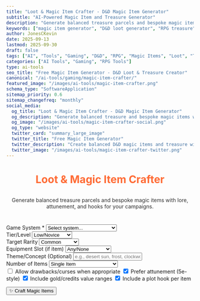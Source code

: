 ```yaml
---
title: "Loot & Magic Item Crafter - D&D Magic Item Generator"
subtitle: "AI-Powered Magic Item and Treasure Generator"
description: "Generate balanced treasure parcels and bespoke magic items with lore, attunement, and campaign hooks. Perfect for D&D DMs and RPG creators."
keywords: ["magic item generator", "D&D loot generator", "RPG treasure", "magic item creator", "DnD magic items", "tabletop RPG", "treasure generator", "magic weapon generator", "RPG loot"]
author: JonesCKevin
date: 2025-09-13
lastmod: 2025-09-30
draft: false
tags: ["AI", "Tools", "Gaming", "D&D", "RPG", "Magic Items", "Loot", "Treasure", "DM Tools"]
categories: ["AI Tools", "Gaming", "RPG Tools"]
type: ai-tools
seo_title: "Free Magic Item Generator - D&D Loot & Treasure Creator"
canonical: "/ai-tools/gaming/magic-item-crafter/"
featured_image: "/images/ai-tools/magic-item-crafter.png"
schema_type: "SoftwareApplication"
sitemap_priority: 0.6
sitemap_changefreq: "monthly"
social_media:
  og_title: "Loot & Magic Item Crafter - D&D Magic Item Generator"
  og_description: "Generate balanced treasure and bespoke magic items with lore and campaign hooks. Perfect for D&D DMs."
  og_image: "/images/ai-tools/magic-item-crafter-social.png"
  og_type: "website"
  twitter_card: "summary_large_image"
  twitter_title: "Free Magic Item Generator"
  twitter_description: "Create balanced D&D magic items and treasure with AI. Perfect for DMs and RPG creators."
  twitter_image: "/images/ai-tools/magic-item-crafter-twitter.png"
---
```


<link rel="stylesheet" href="magic-item-crafter.css">

<main class="main-content">
<div class="form-container">
<h1 style="text-align: center; margin-bottom: 30px; color: #ff6b35;">Loot & Magic Item Crafter</h1>
<p style="text-align: center; margin-bottom: 40px; opacity: 0.9;">
Generate balanced treasure parcels and bespoke magic items with lore, attunement, and hooks for your campaigns.
</p>

<form id="magicItemForm">
<div class="form-group">
<label for="system">Game System *</label>
<select id="system" required>
<option value="">Select system...</option>
<option value="dnd5e">D&D 5e (SRD-friendly)</option>
<option value="pf2e">Pathfinder 2e (SRD-friendly)</option>
<option value="fantasy">Generic Fantasy</option>
<option value="scifi">Science Fiction</option>
<option value="cyberpunk">Cyberpunk</option>
<option value="modern">Modern</option>
</select>
</div>

<div class="form-group">
<label for="tier">Tier/Level</label>
<select id="tier">
<option value="low">Low/Novice</option>
<option value="mid">Mid/Seasoned</option>
<option value="high">High/Epic</option>
</select>
</div>

<div class="form-group">
<label for="rarity">Target Rarity</label>
<select id="rarity">
<option value="common">Common</option>
<option value="uncommon">Uncommon</option>
<option value="rare">Rare</option>
<option value="very_rare">Very Rare</option>
<option value="legendary">Legendary</option>
<option value="mixed">Mixed Rarities</option>
</select>
</div>

<div class="form-group">
<label for="slot">Equipment Slot (if item)</label>
<select id="slot">
<option value="any">Any/None</option>
<option value="weapon">Weapon</option>
<option value="armor">Armor</option>
<option value="ring">Ring</option>
<option value="amulet">Amulet/Necklace</option>
<option value="wondrous">Wondrous Item</option>
<option value="consumable">Consumable</option>
</select>
</div>

<div class="form-group">
<label for="theme">Theme/Concept (Optional)</label>
<input type="text" id="theme" placeholder="e.g., desert sun, frost, clockwork, necrotic, elemental...">
</div>

<div class="form-group">
<label for="itemCount">Number of Items</label>
<select id="itemCount">
<option value="1">Single Item</option>
<option value="2-3">Small Collection (2-3 items)</option>
<option value="4-6">Treasure Hoard (4-6 items)</option>
<option value="parcel">Full Loot Parcel</option>
</select>
</div>

<div class="form-group">
<div class="checkbox-group">
<label class="checkbox-inline">
<input type="checkbox" id="drawbacks"> Allow drawbacks/curses when appropriate
</label>
<label class="checkbox-inline">
<input type="checkbox" id="attunement" checked> Prefer attunement (5e-style)
</label>
<label class="checkbox-inline">
<input type="checkbox" id="includeValues" checked> Include gold/credits value ranges
</label>
<label class="checkbox-inline">
<input type="checkbox" id="includeHooks" checked> Include a plot hook per item
</label>
</div>
</div>

<button type="button" class="btn-primary" onclick="generateMagicItems()">✨ Craft Magic Items</button>
</form>

<div id="loadingDiv" class="loading" style="display: none;">
Crafting magical treasures...
</div>

<div id="errorDiv" style="display: none;"></div>

<div id="resultDiv" style="display: none;">
<h3 style="color: #ff6b35; margin-bottom: 20px;">Crafted Magic Items</h3>
<div class="result-content" id="resultContent"></div>

<div style="margin-top: 30px; gap: 15px; display: flex; justify-content: center; flex-wrap: wrap;">
<button class="btn-primary" onclick="copyResult()" style="width: auto; padding: 10px 20px;">📋 Copy to Clipboard</button>
<button class="btn-primary" onclick="downloadResult('markdown')" style="width: auto; padding: 10px 20px; background: linear-gradient(135deg, #28a745, #34ce57);">📄 Download Markdown</button>
<button class="btn-primary" onclick="downloadResult('html')" style="width: auto; padding: 10px 20px; background: linear-gradient(135deg, #17a2b8, #20c997);">🌐 Download HTML</button>
<button class="btn-primary" onclick="generateVariation()" style="width: auto; padding: 10px 20px; background: linear-gradient(135deg, #6f42c1, #8e5bcd);">🎲 Generate Different Items</button>

</div>
</div>
</div>
</main>

<script src="magic-item-crafter.js"></script>





